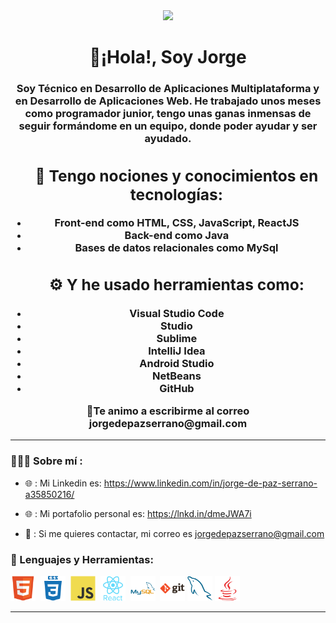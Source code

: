 <div id="header" align="center">
  <img
    src="https://media.giphy.com/media/qgQUggAC3Pfv687qPC/giphy.gif"
    width="200"
  />
  <h1 align="center">👋¡Hola!, Soy Jorge</h1>
  <h3 align="center">
    Soy Técnico en Desarrollo de Aplicaciones Multiplataforma y en Desarrollo de
    Aplicaciones Web. 
    He trabajado unos meses como programador junior, tengo
    unas ganas inmensas de seguir formándome en un equipo, donde poder ayudar y
    ser ayudado.
        <ul>
          <h2>📖 Tengo nociones y conocimientos en tecnologías:  </h2>
          <li>Front-end como HTML, CSS, JavaScript, ReactJS</li>
          <li>Back-end como Java</li> 
          <li>Bases de datos relacionales como MySql</li>
        </ul>
        <ul>
          <h2>⚙️ Y he usado herramientas como: </h2>
          <li>Visual Studio Code</li>
          <li>Studio</li> 
          <li>Sublime</li> 
          <li>IntelliJ Idea</li> 
          <li>Android Studio</li> 
          <li>NetBeans</li>
          <li>GitHub</li> 
        </ul> 
    💬Te animo a escribirme al correo jorgedepazserrano@gmail.com
  </h3>
</div>

---

### 👨🏼‍💻 Sobre mí :
- 🌐 : Mi Linkedin es: https://www.linkedin.com/in/jorge-de-paz-serrano-a35850216/

- 🌐 : Mi portafolio personal es: https://lnkd.in/dmeJWA7i

- 📨 : Si me quieres contactar, mi correo es jorgedepazserrano@gmail.com


<div align="left">
    <h3>🔨 Lenguajes y Herramientas:</h3>
    <div>
        <img src="https://github.com/devicons/devicon/blob/master/icons/html5/html5-original.svg" title="HTML5" alt="HTML" width="40" height="40"/>&nbsp;
        <img src="https://github.com/devicons/devicon/blob/master/icons/css3/css3-plain-wordmark.svg"  title="CSS3" alt="CSS" width="40" height="40"/>&nbsp;
        <img src="https://github.com/devicons/devicon/blob/master/icons/javascript/javascript-original.svg" title="JavaScript" alt="JavaScript" width="40" height="40"/>&nbsp;
        <img src="https://github.com/devicons/devicon/blob/master/icons/react/react-original-wordmark.svg" title="React" alt="React" width="40" height="40"/>&nbsp;
        <img src="https://github.com/devicons/devicon/blob/master/icons/mysql/mysql-original-wordmark.svg" title="MySQL"  alt="MySQL" width="40" height="40"/>&nbsp;
        <img src="https://github.com/devicons/devicon/blob/master/icons/git/git-original-wordmark.svg" title="Git" **alt="Git" width="40" height="40"/>
        <img src="https://github.com/devicons/devicon/blob/master/icons/mysql/mysql-plain.svg" title="MySql" **alt="MySql" width="40" height="40"/>
        <img src="https://github.com/devicons/devicon/blob/master/icons/java/java-plain.svg" title="Java" **alt="Java" width="40" height="40"/>
      </div>
</div>

---


